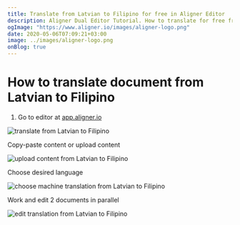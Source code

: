 ```yaml
---
title: Translate from Latvian to Filipino for free in Aligner Editor
description: Aligner Dual Editor Tutorial. How to translate for free from Latvian to Filipino. Aligner is multilingual document management platform. 
ogImage: "https://www.aligner.io/images/aligner-logo.png"
date: 2020-05-06T07:09:21+03:00
image: ../images/aligner-logo.png
onBlog: true
---
```


# How to translate document from Latvian to Filipino

1. Go to editor at [app.aligner.io](https://app.aligner.io "Aligner App web page")

![translate from Latvian to Filipino](../aligner-blank-editor.png "translate from Latvian to Filipino")

Copy-paste content or upload content

![upload content from Latvian to Filipino](../aligner-uploaded-document.png "upload content from Latvian to Filipino")

Choose desired language

![choose machine translation from Latvian to Filipino](../aligner-language-dropdown.png "choose machine translation from Latvian to Filipino")

Work and edit 2 documents in parallel

![edit translation from Latvian to Filipino](../aligner-double-sitded-editor.png "edit translation from Latvian to Filipino")

